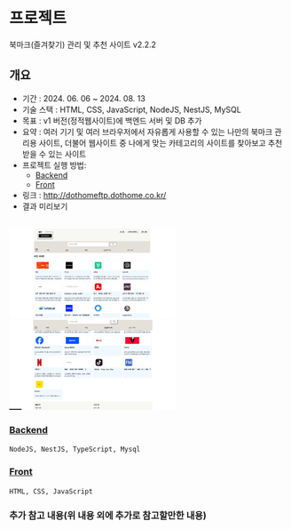 <!-- [Home](..) -->

# 프로젝트
북마크(즐겨찾기) 관리 및 추천 사이트 v2.2.2

## 개요
- 기간 : 2024. 06. 06 ~  2024. 08. 13
- 기술 스택 : HTML, CSS, JavaScript, NodeJS, NestJS, MySQL
- 목표 : v1 버전(정적웹사이트)에 백엔드 서버 및 DB 추가
- 요약 : 여러 기기 및 여러 브라우저에서 자유롭게 사용할 수 있는 나만의 북마크 관리용 사이트, 더불어  웹사이트 중 나에게 맞는 카테고리의 사이트를 찾아보고 추천받을 수 있는 사이트
- 프로젝트 실행 방법: 
    - [Backend](./backend-nest-js/)
    - [Front](./project/)      
- 링크 : http://dothomeftp.dothome.co.kr/
- 결과 미리보기  
<br>
<img src="imageEx01.png" width="300px">
<img src="imageEx02.png" width="300px">


### [Backend](./backend-nest-js/)
    NodeJS, NestJS, TypeScript, Mysql
    
### [Front](./project/)
    HTML, CSS, JavaScript



<!-- ### 환경세팅 -->


### 추가 참고 내용(위 내용 외에 추가로 참고할만한 내용)

